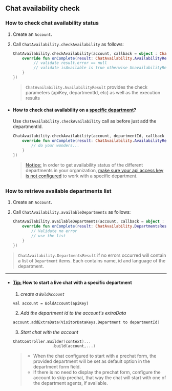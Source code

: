 ## Chat availability check

### How to check chat availability status

1. Create an `Account`.

2. Call `ChatAvailability.checkAvailability` as follows:
    ```kotlin
    ChatAvailability.checkAvailability(account, callback = object : ChatAvailability.Callback {
        override fun onComplete(result: ChatAvailability.AvailabilityResult) {
             // validate result.error == null
             // validate isAvailable is true otherwise UnavailabilityReason is provided
        }
    })
    ```
    > `ChatAvailability.AvailabilityResult` provides the check parameters (apiKey, departmentId, etc) as well as the execution results 

- #### How to check chat availability on a <U>specific department</U>? 
  Use `ChatAvailability.checkAvailability` call as before just add the departmentId.   
    
  ```kotlin
  ChatAvailability.checkAvailability(account, departmentId, callback = object : ChatAvailability.Callback {
      override fun onComplete(result: ChatAvailability.AvailabilityResult) {
          // do your wonders...  
      }
  })
  ```

  > <U>**Notice:**</U> In order to get availability status of the different departments in your organization, [make sure your api access key is not configured](./images/Android/bold-console-api-access-key.png) to work with a specific department.

##

### How to retrieve available departments list
1. Create an `Account`.

2. Call `ChatAvailability.availableDepartments` as follows:
    ```kotlin
    ChatAvailability.availableDepartments(account, callback = object : ChatAvailability.DepartmentsCallback {
        override fun onComplete(result: ChatAvailability.DepartmentsResult) {
            // Validate no error
            // use the list
        }
    })
    ```
> `ChatAvailability.DepartmentsResult` if no errors occurred will contain a list of `Department` items. Each contains name, id and language of the department.
---
* #### <U>Tip:</U> How to start a live chat with a specific department
  1. _create a `BoldAccount`_
  ```
  val account = BoldAccount(apiKey)
  ```

  2. _Add the department id to the account's extraData_
  ```kotlin
  account.addExtraData(VisitorDataKeys.Department to departmentId)
  ```

   3. _Start chat with the account_
   ```kotlin
   ChatController.Builder(context)...
                    .build(account,...)
   ```

   > - When the chat configured to start with a prechat form, the provided department will be set as default option in the department form field.   
   > - If there is no need to display the prechat form, configure the account to skip prechat, that way the chat will start with one of the department agents, if available.


